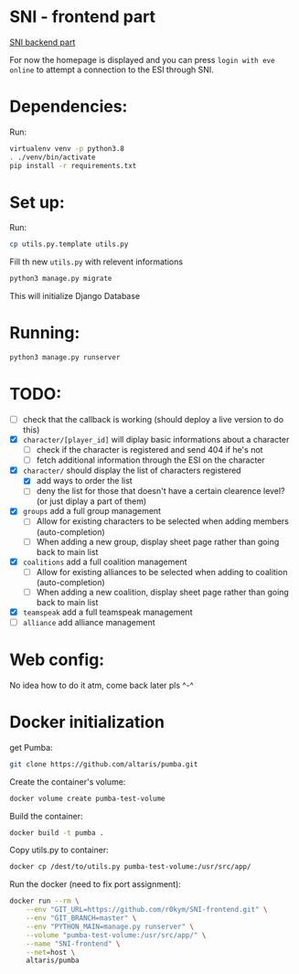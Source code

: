 SNI - frontend part
==================

[SNI backend part](https://github.com/altaris/seat-navy-issue)

For now the homepage is displayed and you can press `login with eve online` to attempt a connection to the ESI through SNI.


# Dependencies:

Run:

```sh
virtualenv venv -p python3.8
. ./venv/bin/activate
pip install -r requirements.txt
```

# Set up:

Run:
```sh
cp utils.py.template utils.py
```

Fill th new `utils.py` with relevent informations

```sh
python3 manage.py migrate
```
This will initialize Django Database

# Running:

```sh
python3 manage.py runserver
```

# TODO:
- [ ] check that the callback is working (should deploy a live version to do this)
- [x] `character/[player_id]` will diplay basic informations about a character
  - [ ] check if the character is registered and send 404 if he's not
  - [ ] fetch additional information through the ESI on the character
- [x] `character/` should display the list of characters registered
  - [x] add ways to order the list
  - [ ] deny the list for those that doesn't have a certain clearence level? (or just diplay a part of them)
- [x] `groups` add a full group management
  - [ ] Allow for existing characters to be selected when adding members (auto-completion)
  - [ ] When adding a new group, display sheet page rather than going back to main list
- [x] `coalitions` add a full coalition management
  - [ ] Allow for existing alliances to be selected when adding to coalition (auto-completion)
  - [ ] When adding a new coalition, display sheet page rather than going back to main list
- [x] `teamspeak` add a full teamspeak management
- [ ] `alliance` add alliance management

# Web config:

No idea how to do it atm, come back later pls ^-^

# Docker initialization

get Pumba:
```sh
git clone https://github.com/altaris/pumba.git
```

Create the container's volume:

```sh
docker volume create pumba-test-volume
```

Build the container:

```sh
docker build -t pumba .
```

Copy utils.py to container:

```sh
docker cp /dest/to/utils.py pumba-test-volume:/usr/src/app/
```

Run the docker (need to fix port assignment):

```sh
docker run --rm \
    --env "GIT_URL=https://github.com/r0kym/SNI-frontend.git" \
    --env "GIT_BRANCH=master" \
    --env "PYTHON_MAIN=manage.py runserver" \
    --volume "pumba-test-volume:/usr/src/app/" \
    --name "SNI-frontend" \
    --net=host \
    altaris/pumba
```
